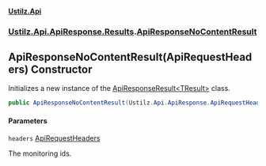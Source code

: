 #### [Ustilz.Api](index.md 'index')
### [Ustilz.Api.ApiResponse.Results](Ustilz.Api.ApiResponse.Results.md 'Ustilz.Api.ApiResponse.Results').[ApiResponseNoContentResult](Ustilz.Api.ApiResponse.Results.ApiResponseNoContentResult.md 'Ustilz.Api.ApiResponse.Results.ApiResponseNoContentResult')

## ApiResponseNoContentResult(ApiRequestHeaders) Constructor

Initializes a new instance of the [ApiResponseResult&lt;TResult&gt;](Ustilz.Api.ApiResponse.Results.ApiResponseResult_TResult_.md 'Ustilz.Api.ApiResponse.Results.ApiResponseResult<TResult>') class.

```csharp
public ApiResponseNoContentResult(Ustilz.Api.ApiResponse.ApiRequestHeaders headers);
```
#### Parameters

<a name='Ustilz.Api.ApiResponse.Results.ApiResponseNoContentResult.ApiResponseNoContentResult(Ustilz.Api.ApiResponse.ApiRequestHeaders).headers'></a>

`headers` [ApiRequestHeaders](Ustilz.Api.ApiResponse.ApiRequestHeaders.md 'Ustilz.Api.ApiResponse.ApiRequestHeaders')

The monitoring ids.